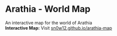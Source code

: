 # Arathia - World Map 

An interactive map for the world of Arathia                                                                                    
**Interactive Map:** Visit [sn0w12.github.io/arathia-map](https://sn0w12.github.io/)
